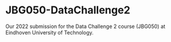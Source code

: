 # JBG050-DataChallenge2
Our 2022 submission for the Data Challenge 2 course (JBG050) at Eindhoven University of Technology.
